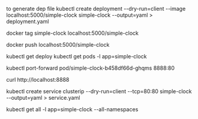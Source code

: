 to generate dep file
kubectl create deployment --dry-run=client --image localhost:5000/simple-clock simple-clock --output=yaml > deployment.yaml

docker tag simple-clock localhost:5000/simple-clock

docker push localhost:5000/simple-clock 

kubectl get deploy
kubectl get pods -l app=simple-clock

kubectl port-forward pod/simple-clock-b458df66d-ghqms 8888:80

curl http://localhost:8888

kubectl create service clusterip --dry-run=client --tcp=80:80 simple-clock --output=yaml > service.yaml

kubectl get all -l app=simple-clock --all-namespaces
